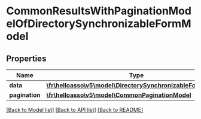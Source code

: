 # CommonResultsWithPaginationModelOfDirectorySynchronizableFormModel

## Properties
Name | Type | Description | Notes
------------ | ------------- | ------------- | -------------
**data** | [**\fr\helloasso\v5\model\DirectorySynchronizableFormModel[]**](DirectorySynchronizableFormModel.md) |  | [optional] 
**pagination** | [**\fr\helloasso\v5\model\CommonPaginationModel**](CommonPaginationModel.md) |  | [optional] 

[[Back to Model list]](../README.md#documentation-for-models) [[Back to API list]](../README.md#documentation-for-api-endpoints) [[Back to README]](../README.md)


